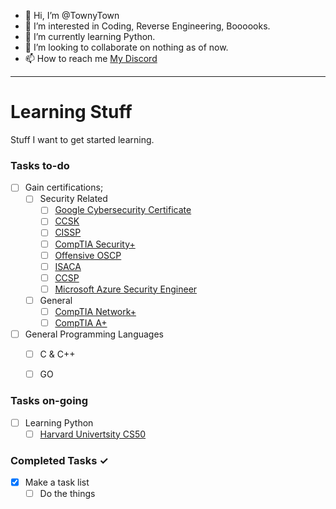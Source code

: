 - 👋 Hi, I’m @TownyTown
- 👀 I’m interested in Coding, Reverse Engineering, Boooooks.
- 🌱 I’m currently learning Python.
- 💞️ I’m looking to collaborate on nothing as of now.
- 📫 How to reach me [My Discord](https://discordapp.com/users/119597956339990528)

<!---
TownyTown/TownyTown is a ✨ special ✨ repository because its `README.md` (this file) appears on your GitHub profile.
You can click the Preview link to take a look at your changes.
--->
----------------------------------------------------------------------

# Learning Stuff
Stuff I want to get started learning.

### Tasks to-do
- [ ] Gain certifications;
  - [ ] Security Related
    - [ ] [Google Cybersecurity Certificate](https://grow.google/intl/ALL_ca/certificates/cybersecurity/#?modal_active=none)
    - [ ] [CCSK](https://cloudsecurityalliance.org/education/ccsk/)
    - [ ] [CISSP](https://www.isc2.org/certifications/cissp)
    - [ ] [CompTIA Security+](https://www.comptia.org/certifications/security)
    - [ ] [Offensive OSCP](https://www.offsec.com/courses/pen-200/)
    - [ ] [ISACA](https://www.isaca.org/credentialing/certifications)
    - [ ] [CCSP](https://www.isc2.org/certifications/ccsp)
    - [ ] [Microsoft Azure Security Engineer](https://learn.microsoft.com/en-us/certifications/azure-security-engineer/)
  - [ ] General
    - [ ] [CompTIA Network+](https://www.comptia.org/certifications/network)
    - [ ] [CompTIA A+](https://www.comptia.org/certifications/a)

- [ ] General Programming Languages
  - [ ] C & C++
  - [ ] GO


### Tasks on-going
- [ ] Learning Python
  - [ ] [Harvard Univertsity CS50](https://www.edx.org/learn/python/harvard-university-cs50-s-introduction-to-programming-with-python) 

### Completed Tasks ✓
- [x] Make a task list
  - [ ] Do the things
